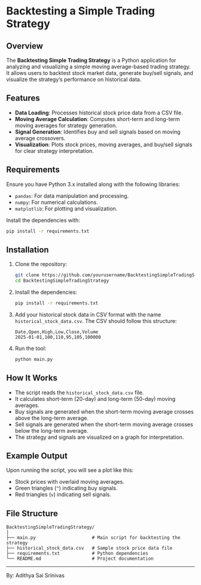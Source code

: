 # Backtesting a Simple Trading Strategy

## Overview

The **Backtesting Simple Trading Strategy** is a Python application for analyzing and visualizing a simple moving average-based trading strategy. It allows users to backtest stock market data, generate buy/sell signals, and visualize the strategy’s performance on historical data.

## Features

- **Data Loading**: Processes historical stock price data from a CSV file.
- **Moving Average Calculation**: Computes short-term and long-term moving averages for strategy generation.
- **Signal Generation**: Identifies buy and sell signals based on moving average crossovers.
- **Visualization**: Plots stock prices, moving averages, and buy/sell signals for clear strategy interpretation.

## Requirements

Ensure you have Python 3.x installed along with the following libraries:

- `pandas`: For data manipulation and processing.
- `numpy`: For numerical calculations.
- `matplotlib`: For plotting and visualization.

Install the dependencies with:

```bash
pip install -r requirements.txt
```

## Installation

1. Clone the repository:
   ```bash
   git clone https://github.com/yourusername/BacktestingSimpleTradingStrategy.git
   cd BacktestingSimpleTradingStrategy
   ```

2. Install the dependencies:
   ```bash
   pip install -r requirements.txt
   ```

3. Add your historical stock data in CSV format with the name `historical_stock_data.csv`. The CSV should follow this structure:
   ```
   Date,Open,High,Low,Close,Volume
   2025-01-01,100,110,95,105,100000
   ```

4. Run the tool:
   ```bash
   python main.py
   ```

## How It Works

- The script reads the `historical_stock_data.csv` file.
- It calculates short-term (20-day) and long-term (50-day) moving averages.
- Buy signals are generated when the short-term moving average crosses above the long-term average.
- Sell signals are generated when the short-term moving average crosses below the long-term average.
- The strategy and signals are visualized on a graph for interpretation.

## Example Output

Upon running the script, you will see a plot like this:

- Stock prices with overlaid moving averages.
- Green triangles (`^`) indicating buy signals.
- Red triangles (`v`) indicating sell signals.

## File Structure

```
BacktestingSimpleTradingStrategy/
│
├── main.py                     # Main script for backtesting the strategy
├── historical_stock_data.csv   # Sample stock price data file
├── requirements.txt            # Python dependencies
└── README.md                   # Project documentation
```
--- 

By: Adithya Sai Srinivas

